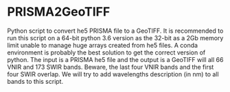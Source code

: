 # PRISMA2GeoTIFF
Python script to convert he5 PRISMA file to a GeoTIFF.
It is recommended to run this script on a 64-bit python 3.6 version as the 32-bit as a 2Gb memory limit unable to manage huge arrays created from he5 files. A conda environment is probably the best solution to get the correct version of python.
The input is a PRISMA he5 file and the output is a GeoTIFF will all 66 VNIR and 173 SWIR bands. Beware, the last four VNIR bands and the first four SWIR overlap. We will try to add wavelengths description (in nm) to all bands to this script.

